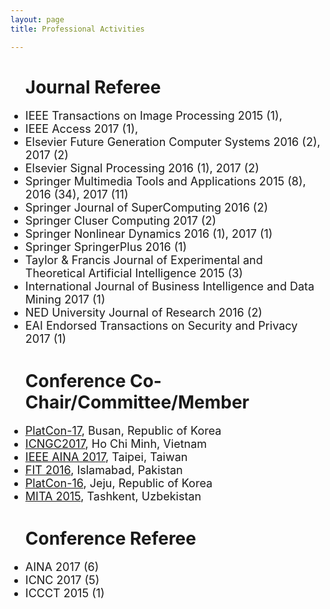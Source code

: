 ```yaml
---
layout: page
title: Professional Activities

---
```


<style type="text/css">
     li{
    
        font-size: 18px;
        font-family:"Courier New", Courier, monospace  
        display:block;
     }

</style>

<ul><h1>Journal Referee</h1>
    <li>IEEE Transactions on Image Processing 2015 (1), </li>
    <li>IEEE Access 2017 (1), </li>
    <li>Elsevier Future Generation Computer Systems 2016 (2), 2017 (2)</li>
    <li>Elsevier Signal Processing 2016 (1), 2017 (2)</li>
    <li>Springer Multimedia Tools and Applications 2015 (8), 2016 (34), 2017 (11)</li>
    <li>Springer Journal of SuperComputing 2016 (2)</li>
    <li>Springer Cluser Computing 2017 (2)</li>
    <li>Springer Nonlinear Dynamics 2016 (1), 2017 (1)</li>
    <li>Springer SpringerPlus 2016 (1)</li>
    <li>Taylor & Francis Journal of Experimental and Theoretical Artificial Intelligence 2015 (3)</li>
    <li>International Journal of Business Intelligence and Data Mining 2017 (1)</li>
    <li>NED University Journal of Research 2016 (2)</li>
    <li>EAI Endorsed Transactions on Security and Privacy 2017 (1)</li>

</ul>

<ul><h1>Conference Co-Chair/Committee/Member</h1>
    <li><a href="http://www.platcon.org/" target="_blank">PlatCon-17</a>, Busan, Republic of Korea</li>
    <li><a href="http://www.kingpc.or.kr/icngc2017/index.html" target="_blank">ICNGC2017</a>, Ho Chi Minh, Vietnam</li>
    <li><a href="http://voyager.ce.fit.ac.jp/conf/aina/2017/tpc.html" target="_blank">IEEE AINA 2017</a>, Taipei, Taiwan</li>
    <li><a href="http://www.wikicfp.com/cfp/servlet/event.showcfp?eventid=55508&copyownerid=3746" target="_blank">FIT 2016</a>, Islamabad,      Pakistan</li>
    <li><a href="http://2016.platcon.org/" target="_blank">PlatCon-16</a>, Jeju, Republic of Korea</li>
    <li><a href="https://sites.google.com/site/icmita2015/index" target="_blank">MITA 2015</a>, Tashkent, Uzbekistan</li> 
</ul>

<ul><h1>Conference Referee</h1>
    <li>AINA 2017 (6)</li>
    <li>ICNC 2017 (5)</li>
    <li>ICCCT 2015 (1)</li>
</ul>
